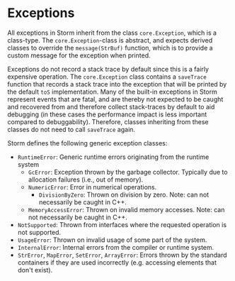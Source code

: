 Exceptions
==========

All exceptions in Storm inherit from the class `core.Exception`, which is a class-type. The
`core.Exception`-class is abstract, and expects derived classes to override the `message(StrBuf)`
function, which is to provide a custom message for the exception when printed.

Exceptions do not record a stack trace by default since this is a fairly expensive operation. The
`core.Exception` class contains a `saveTrace` function that records a stack trace into the exception
that will be printed by the default `toS` implementation. Many of the built-in exceptions in Storm
represent events that are fatal, and are thereby not expected to be caught and recovered from and
therefore collect stack-traces by default to aid debugging (in these cases the performance impact is
less important compared to debuggability). Therefore, classes inheriting from these classes do not
need to call `saveTrace` again.

Storm defines the following generic exception classes:
- `RuntimeError`: Generic runtime errors originating from the runtime system
  - `GcError`: Exception thrown by the garbage collector. Typically due to allocation failures (i.e., out of memory).
  - `NumericError`: Error in numerical operations.
    - `DivisionByZero`: Thrown on division by zero. Note: can not necessarily be caught in C++.
  - `MemoryAccessError`: Thrown on invalid memory accesses. Note: can not necessarily be caught in C++.
- `NotSupported`: Thrown from interfaces where the requested operation is not supported.
- `UsageError`: Thrown on invalid usage of some part of the system.
- `InternalError`: Internal errors from the compiler or runtime system.
- `StrError`, `MapError`, `SetError`, `ArrayError`: Errors thrown by the standard containers if they
  are used incorrectly (e.g. accessing elements that don't exist).
